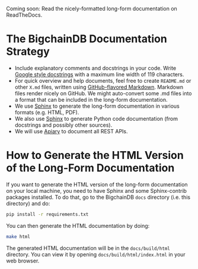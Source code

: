 Coming soon: Read the nicely-formatted long-form documentation on ReadTheDocs.

# The BigchainDB Documentation Strategy

* Include explanatory comments and docstrings in your code. Write [Google style docstrings](https://google.github.io/styleguide/pyguide.html?showone=Comments#Comments) with a maximum line width of 119 characters.
* For quick overview and help documents, feel free to create `README.md` or other `X.md` files, written using [GitHub-flavored Markdown](https://help.github.com/categories/writing-on-github/). Markdown files render nicely on GitHub. We might auto-convert some .md files into a format that can be included in the long-form documentation.
* We use [Sphinx](http://www.sphinx-doc.org/en/stable/) to generate the long-form documentation in various formats (e.g. HTML, PDF).
* We also use [Sphinx](http://www.sphinx-doc.org/en/stable/) to generate Python code documentation (from docstrings and possibly other sources).
* We will use [Apiary](https://apiary.io/) to document all REST APIs.

# How to Generate the HTML Version of the Long-Form Documentation

If you want to generate the HTML version of the long-form documentation on your local machine, you need to have Sphinx and some Sphinx-contrib packages installed. To do that, go to the BigchainDB `docs` directory (i.e. this directory) and do:
```bash
pip install -r requirements.txt
```
You can then generate the HTML documentation by doing:
```bash
make html
```
The generated HTML documentation will be in the `docs/build/html` directory. You can view it by opening `docs/build/html/index.html` in your web browser.
